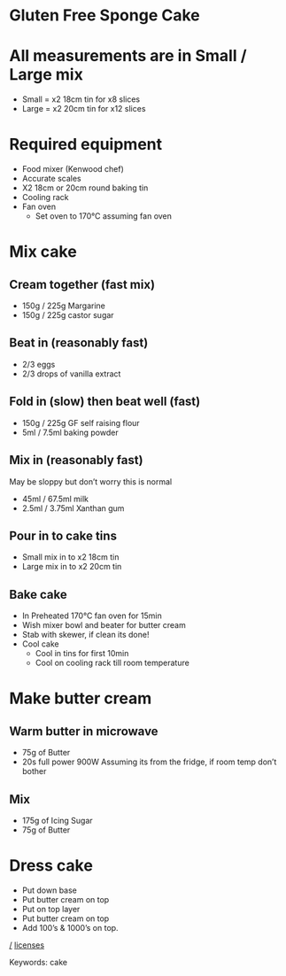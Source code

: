Gluten Free Sponge Cake
=======================

# All measurements are in Small / Large mix

* Small = x2 18cm tin for x8 slices
* Large = x2 20cm tin for x12 slices

# Required equipment

* Food mixer (Kenwood chef)
* Accurate scales
* X2 18cm or 20cm round baking tin
* Cooling rack
* Fan oven
  * Set oven to 170°C assuming fan oven

# Mix cake

## Cream together (fast mix)

* 150g / 225g Margarine
* 150g / 225g castor sugar

## Beat in (reasonably fast)

* 2/3 eggs
* 2/3 drops of vanilla extract

## Fold in (slow) then beat well (fast)

* 150g / 225g GF self raising flour
* 5ml / 7.5ml baking powder

## Mix in (reasonably fast)

May be sloppy but don’t worry this is normal

* 45ml / 67.5ml milk
* 2.5ml / 3.75ml Xanthan gum

## Pour in to cake tins

* Small mix in to x2 18cm tin
* Large mix in to x2 20cm tin

## Bake cake

* In Preheated 170°C fan oven for 15min
* Wish mixer bowl and beater for butter cream
* Stab with skewer, if clean its done!
* Cool cake
  * Cool in tins for first 10min
  * Cool on cooling rack till room temperature

# Make butter cream

## Warm butter in microwave 

* 75g of Butter
* 20s full power 900W
Assuming its from the fridge, if room temp don’t bother

## Mix

* 175g of Icing Sugar
* 75g of Butter

# Dress cake

* Put down base
* Put butter cream on top
* Put on top layer
* Put butter cream on top
* Add 100’s & 1000’s on top.

[/](/)
[licenses](/licenses)

Keywords: cake